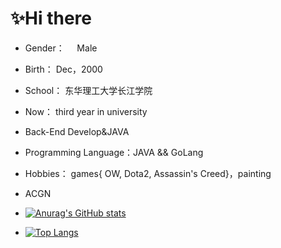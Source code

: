 # ✨Hi there

<!--
**9AM751/9AM751** is a ✨ _special_ ✨ repository because its `README.md` (this file) appears on your GitHub profile.

Here are some ideas to get you started:

- 🔭 I’m currently working on ...
- 🌱 I’m currently learning ...
- 👯 I’m looking to collaborate on ...
- 🤔 I’m looking for help with ...
- 💬 Ask me about ...
- 📫 How to reach me: ...
- 😄 Pronouns: ...
- ⚡ Fun fact: ...
-->

- Gender：     Male

- Birth：          Dec，2000

- School：       东华理工大学长江学院

- Now：           third year in university

- Back-End Develop&JAVA

- Programming Language：JAVA && GoLang

- Hobbies：     games{ OW,  Dota2,  Assassin's Creed}，painting

- ACGN

- [![Anurag's GitHub stats](https://github-readme-stats.vercel.app/api?username=9AM751&show_icons=true&theme=radical)](https://github.com/9AM751/github-readme-stats)

- [![Top Langs](https://github-readme-stats.vercel.app/api/top-langs/?username=9AM751&layout=compact)](https://github.com/anuraghazra/github-readme-stats)
